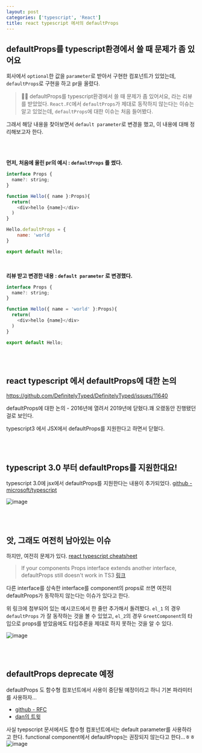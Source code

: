 ```yaml
---
layout: post
categories: ['typescript', 'React']
title: react typescript 에서의 defaultProps
---
```


## defaultProps를 typescript환경에서 쓸 때 문제가 좀 있어요

회사에서 `optional`한 값을 `parameter`로 받아서 구현한 컴포넌트가 있었는데, `defaultProps`로 구현을 하고 pr을 올렸다. 
> 🙋‍♂️ defaultProps를 typescript환경에서 쓸 때 문제가 좀 있어서요,
라는 리뷰를 받았었다. `React.FC`에서 `defaultProps`가 제대로 동작하지 않는다는 이슈는 알고 있었는데, `defaultProps`에 대한 이슈는 처음 들어봤다. 

그래서 해당 내용을 찾아보면서 `default parameter`로 변경을 했고, 이 내용에 대해 정리해보고자 한다.

<br/>
<br/>

**먼저, 처음에 올린 pr의 예시 : `defaultProps` 를 썼다.**

```javascript
interface Props {
  name?: string;
}

function Hello({ name }:Props){
  return(
    <div>hello {name}</div>
  )
}

Hello.defaultProps = {
    name: 'world
}

export default Hello;
```

<br/>


**리뷰 받고 변경한 내용 : `default parameter` 로 변경했다.**

```javascript
interface Props {
  name?: string;
}

function Hello({ name = 'world' }:Props){
  return(
    <div>hello {name}</div>
  )
}

export default Hello;
```

<br/>
<br/>

## react typescript 에서 defaultProps에 대한 논의


https://github.com/DefinitelyTyped/DefinitelyTyped/issues/11640

defaultProps에 대한 논의 - 2016년에 열려서 2019년에 닫혔다.꽤 오랬동안 진행됐던 걸로 보인다.

typescript3 에서 JSX에서 defaultProps를 지원한다고 하면서 닫혔다.


<br/>
<br/>

## typescript 3.0 부터 defaultProps를 지원한대요!

typescript 3.0에 jsx에서 defaultProps를 지원한다는 내용이 추가되었다.
[github - microsoft/typescript](https://github.com/Microsoft/TypeScript/wiki/What%27s-new-in-TypeScript#support-for-defaultprops-in-jsx)

![image](https://user-images.githubusercontent.com/51187540/149651068-9edb2c7b-488c-4c19-9692-e6bf2a1b56fa.png)


<br/>
<br/>

## 앗, 그래도 여전히 남아있는 이슈
하지만, 여전히 문제가 있다. [react typescript cheatsheet](https://react-typescript-cheatsheet.netlify.app/docs/basic/getting-started/default_props/)


> If your components Props interface extends another interface, defaultProps still doesn't work in TS3
> [링크](https://github.com/typescript-cheatsheets/react/issues/61)

다른 interface를 상속한 interface를 component의 props로 쓰면 여전히 defaultProps가 동작하지 않는다는 이슈가 있다고 한다. 

위 링크에 첨부되어 있는 예시코드에서 한 줄만 추가해서 돌려봤다.
`el_1` 의 경우 `defaultProps` 가 잘 동작하는 것을 볼 수 있었고, `el_2`의 경우 `GreetComponent`의 타입으로 props를 받았음에도 타입추론을 제대로 하지 못하는 것을 알 수 있다. 


![image](https://user-images.githubusercontent.com/51187540/149650437-e9b43393-9254-48a2-891a-77ae89c3a7a7.png)



<br/>
<br/>

## defaultProps deprecate 예정
defaultProps 도 함수형 컴포넌트에서 사용이 중단될 예정이라고 하니 기본 파라미터를 사용하자...
- [github - RFC](https://github.com/reactjs/rfcs/pull/107)
- [dan의 트윗](https://twitter.com/dan_abramov/status/1133878326358171650)

사실 tyepscript 문서에서도 함수형 컴포넌트에서는 default parameter를 사용하라고 한다. functional component에서 defaultProps는 권장되지 않는다고 한다...ㅎㅎ
![image](https://user-images.githubusercontent.com/51187540/149652205-6f2c0627-2bd0-4858-85e0-47e657133fdc.png)